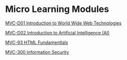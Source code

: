 # Micro Learning Modules

[MVC-D01 Introduction to World Wide Web Technologies](Introduction_to_www_technologies/Readme.md)

[MVC-D02 Introduction to Artificial Intelligence (AI)](Introduction_to_AI/Readme.md)

[MVC-93 HTML Fundamentlals](HTML_Fundamentals/Readme.md)

[MVC-300 Information Security](Information_Security/Readme.md)
